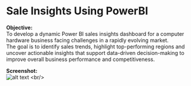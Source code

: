 # Sale Insights Using PowerBI

**Objective:** <br/>
To develop a dynamic Power BI sales insights dashboard for a computer hardware business facing challenges in a rapidly evolving market. <br/> 
The goal is to identify sales trends, highlight top-performing regions and uncover actionable insights that support data-driven decision-making to improve overall business performance and competitiveness.

**Screenshot:** <br/>
![alt text]([https://github.com/AnushaRajkumar/House-Price-Prediction/blob/main/House%20Price%20Prediction%20UI%20Input%20Layout.png](https://github.com/AnushaRajkumar/Sale-Insights-Dashboard-Using-PowerBI/blob/main/Sale%20Insights%20PowerBI%20Dashboard%20Screenshot.png)) <br/>
